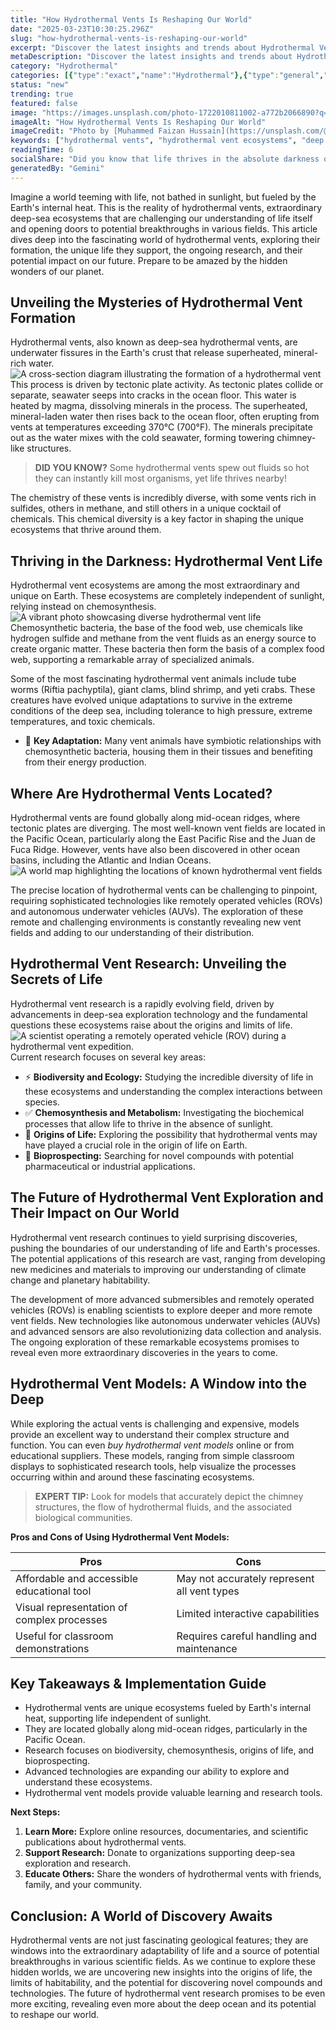 ```yaml
---
title: "How Hydrothermal Vents Is Reshaping Our World"
date: "2025-03-23T10:30:25.296Z"
slug: "how-hydrothermal-vents-is-reshaping-our-world"
excerpt: "Discover the latest insights and trends about Hydrothermal Vents. This comprehensive guide covers everything you need to know about Hydrothermal Vents in 2025."
metaDescription: "Discover the latest insights and trends about Hydrothermal Vents. This comprehensive guide covers everything you need to know about Hydrothermal Vents in 2..."
category: "Hydrothermal"
categories: [{"type":"exact","name":"Hydrothermal"},{"type":"general","name":"Oceanography"},{"type":"medium","name":"Marine Biology"},{"type":"specific","name":"Chemosynthesis"},{"type":"niche","name":"Tubeworm Symbiosis"}]
status: "new"
trending: true
featured: false
image: "https://images.unsplash.com/photo-1722010811002-a772b2066890?q=85&w=1200&fit=max&fm=webp&auto=compress"
imageAlt: "How Hydrothermal Vents Is Reshaping Our World"
imageCredit: "Photo by [Muhammed Faizan Hussain](https://unsplash.com/@5zantrigger) on Unsplash"
keywords: ["hydrothermal vents", "hydrothermal vent ecosystems", "deep sea hydrothermal vents", "hydrothermal vent life", "where are hydrothermal vents located", "hydrothermal vent animals", "hydrothermal vent formation", "buy hydrothermal vent model", "hydrothermal vent research", "exploring hydrothermal vents"]
readingTime: 6
socialShare: "Did you know that life thrives in the absolute darkness of hydrothermal vents, fueled not by sunlight but by chemicals from the Earth's interior?  These ecosystems are rewriting our understanding of life's possibilities."
generatedBy: "Gemini"
---
```




Imagine a world teeming with life, not bathed in sunlight, but fueled by the Earth's internal heat. This is the reality of hydrothermal vents, extraordinary deep-sea ecosystems that are challenging our understanding of life itself and opening doors to potential breakthroughs in various fields.  This article dives deep into the fascinating world of hydrothermal vents, exploring their formation, the unique life they support, the ongoing research, and their potential impact on our future.  Prepare to be amazed by the hidden wonders of our planet.

## Unveiling the Mysteries of Hydrothermal Vent Formation

Hydrothermal vents, also known as deep-sea hydrothermal vents, are underwater fissures in the Earth's crust that release superheated, mineral-rich water.  ![A cross-section diagram illustrating the formation of a hydrothermal vent](https://images.unsplash.com/photo-1664515730165-44c4fbb3f45b?q=85&w=1200&fit=max&fm=webp&auto=compress) This process is driven by tectonic plate activity.  As tectonic plates collide or separate, seawater seeps into cracks in the ocean floor. This water is heated by magma, dissolving minerals in the process. The superheated, mineral-laden water then rises back to the ocean floor, often erupting from vents at temperatures exceeding 370°C (700°F).  The minerals precipitate out as the water mixes with the cold seawater, forming towering chimney-like structures.

> **DID YOU KNOW?** Some hydrothermal vents spew out fluids so hot they can instantly kill most organisms, yet life thrives nearby!

The chemistry of these vents is incredibly diverse, with some vents rich in sulfides, others in methane, and still others in a unique cocktail of chemicals.  This chemical diversity is a key factor in shaping the unique ecosystems that thrive around them.

## Thriving in the Darkness: Hydrothermal Vent Life

Hydrothermal vent ecosystems are among the most extraordinary and unique on Earth.  These ecosystems are completely independent of sunlight, relying instead on chemosynthesis.  ![A vibrant photo showcasing diverse hydrothermal vent life](https://images.unsplash.com/photo-1501300140941-6c556d26c1b9?q=85&w=1200&fit=max&fm=webp&auto=compress)  Chemosynthetic bacteria, the base of the food web, use chemicals like hydrogen sulfide and methane from the vent fluids as an energy source to create organic matter. These bacteria then form the basis of a complex food web, supporting a remarkable array of specialized animals.

Some of the most fascinating hydrothermal vent animals include tube worms (Riftia pachyptila), giant clams, blind shrimp, and yeti crabs. These creatures have evolved unique adaptations to survive in the extreme conditions of the deep sea, including tolerance to high pressure, extreme temperatures, and toxic chemicals.

* 🔑 **Key Adaptation:**  Many vent animals have symbiotic relationships with chemosynthetic bacteria, housing them in their tissues and benefiting from their energy production.

## Where Are Hydrothermal Vents Located?

Hydrothermal vents are found globally along mid-ocean ridges, where tectonic plates are diverging.  The most well-known vent fields are located in the Pacific Ocean, particularly along the East Pacific Rise and the Juan de Fuca Ridge.  However, vents have also been discovered in other ocean basins, including the Atlantic and Indian Oceans.  ![A world map highlighting the locations of known hydrothermal vent fields](https://images.unsplash.com/photo-1722010811002-a772b2066890?q=85&w=1200&fit=max&fm=webp&auto=compress)

The precise location of hydrothermal vents can be challenging to pinpoint, requiring sophisticated technologies like remotely operated vehicles (ROVs) and autonomous underwater vehicles (AUVs).  The exploration of these remote and challenging environments is constantly revealing new vent fields and adding to our understanding of their distribution.

## Hydrothermal Vent Research: Unveiling the Secrets of Life

Hydrothermal vent research is a rapidly evolving field, driven by advancements in deep-sea exploration technology and the fundamental questions these ecosystems raise about the origins and limits of life.  ![A scientist operating a remotely operated vehicle (ROV) during a hydrothermal vent expedition.](https://images.unsplash.com/photo-1626139331920-9b8c76abeaa1?q=85&w=1200&fit=max&fm=webp&auto=compress) Current research focuses on several key areas:

* ⚡ **Biodiversity and Ecology:** Studying the incredible diversity of life in these ecosystems and understanding the complex interactions between species.
* ✅ **Chemosynthesis and Metabolism:** Investigating the biochemical processes that allow life to thrive in the absence of sunlight.
* 🔬 **Origins of Life:** Exploring the possibility that hydrothermal vents may have played a crucial role in the origin of life on Earth.
* 🧪 **Bioprospecting:** Searching for novel compounds with potential pharmaceutical or industrial applications.

## The Future of Hydrothermal Vent Exploration and Their Impact on Our World

Hydrothermal vent research continues to yield surprising discoveries, pushing the boundaries of our understanding of life and Earth's processes. The potential applications of this research are vast, ranging from developing new medicines and materials to improving our understanding of climate change and planetary habitability.

The development of more advanced submersibles and remotely operated vehicles (ROVs) is enabling scientists to explore deeper and more remote vent fields.  New technologies like autonomous underwater vehicles (AUVs) and advanced sensors are also revolutionizing data collection and analysis. The ongoing exploration of these remarkable ecosystems promises to reveal even more extraordinary discoveries in the years to come.

## Hydrothermal Vent Models: A Window into the Deep

While exploring the actual vents is challenging and expensive, models provide an excellent way to understand their complex structure and function. You can even *buy hydrothermal vent models* online or from educational suppliers. These models, ranging from simple classroom displays to sophisticated research tools, help visualize the processes occurring within and around these fascinating ecosystems.

> **EXPERT TIP:**  Look for models that accurately depict the chimney structures, the flow of hydrothermal fluids, and the associated biological communities.

**Pros and Cons of Using Hydrothermal Vent Models:**

| Pros                                      | Cons                                        |
|-------------------------------------------|---------------------------------------------|
| Affordable and accessible educational tool | May not accurately represent all vent types |
| Visual representation of complex processes | Limited interactive capabilities             |
| Useful for classroom demonstrations       | Requires careful handling and maintenance     |

## Key Takeaways & Implementation Guide

* Hydrothermal vents are unique ecosystems fueled by Earth's internal heat, supporting life independent of sunlight.
* They are located globally along mid-ocean ridges, particularly in the Pacific Ocean.
* Research focuses on biodiversity, chemosynthesis, origins of life, and bioprospecting.
* Advanced technologies are expanding our ability to explore and understand these ecosystems.
* Hydrothermal vent models provide valuable learning and research tools.

**Next Steps:**

1. **Learn More:** Explore online resources, documentaries, and scientific publications about hydrothermal vents.
2. **Support Research:** Donate to organizations supporting deep-sea exploration and research.
3. **Educate Others:** Share the wonders of hydrothermal vents with friends, family, and your community.

## Conclusion: A World of Discovery Awaits

Hydrothermal vents are not just fascinating geological features; they are windows into the extraordinary adaptability of life and a source of potential breakthroughs in various scientific fields.  As we continue to explore these hidden worlds, we are uncovering new insights into the origins of life, the limits of habitability, and the potential for discovering novel compounds and technologies.  The future of hydrothermal vent research promises to be even more exciting, revealing even more about the deep ocean and its potential to reshape our world.


